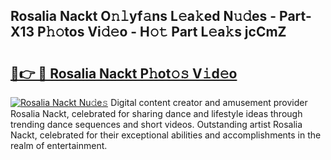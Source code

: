 ## Rosalia Nackt O𝚗𝚕yf𝚊ns L𝚎a𝚔ed N𝚞𝚍es - Part-X13 P𝚑𝚘tos Vi𝚍𝚎o - H𝚘𝚝 Part L𝚎a𝚔s jcCmZ

# <h2><a href="http://kfe85x.oniu.top/?m=Rosalia+Nackt">🔗👉 🔴 Rosalia Nackt P𝚑ot𝚘𝚜 V𝚒d𝚎o</a></h2>

[![Rosalia Nackt Nu𝚍e𝚜](https://i.imgur.com/0qMVB7G.gif)](http://kfe85x.oniu.top/?m=Rosalia+Nackt)
Digital content creator and amusement provider Rosalia Nackt, celebrated for sharing dance and lifestyle ideas through trending dance sequences and short videos. Outstanding artist Rosalia Nackt, celebrated for their exceptional abilities and accomplishments in the realm of entertainment.  
